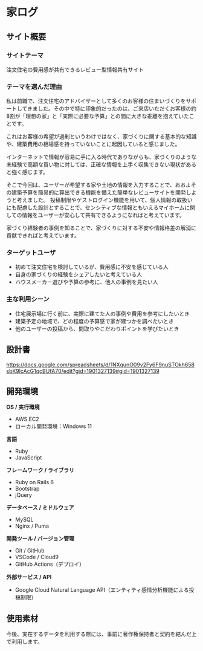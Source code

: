 # 家ログ

## サイト概要

### サイトテーマ  
注文住宅の費用感が共有できるレビュー型情報共有サイト

### テーマを選んだ理由  
私は前職で、注文住宅のアドバイザーとして多くのお客様の住まいづくりをサポートしてきました。その中で特に印象的だったのは、ご来店いただくお客様の約8割が「理想の家」と「実際に必要な予算」との間に大きな乖離を抱えていたことです。

これはお客様の希望が過剰というわけではなく、家づくりに関する基本的な知識や、建築費用の相場感を持っていないことに起因していると感じました。

インターネットで情報が容易に手に入る時代でありながらも、家づくりのような未経験で高額な買い物に対しては、正確な情報を上手く収集できない現状があると強く感じます。

そこで今回は、ユーザーが希望する家や土地の情報を入力することで、おおよその建築予算を簡易的に算出できる機能を備えた簡単なレビューサイトを開発しようと考えました。
投稿制限やゲストログイン機能を用いて、個人情報の取扱いにも配慮した設計とすることで、センシティブな情報ともいえるマイホームに関しての情報をユーザーが安心して共有できるようになればと考えています。

家づくり経験者の事例を知ることで、家づくりに対する不安や情報格差の解消に貢献できればと考えています。

### ターゲットユーザ
- 初めて注文住宅を検討しているが、費用感に不安を感じている人
- 自身の家づくりの経験をシェアしたいと考えている人
- ハウスメーカー選びや予算の参考に、他人の事例を見たい人

### 主な利用シーン
- 住宅展示場に行く前に、実際に建てた人の事例や費用を参考にしたいとき
- 建築予定の地域で、どの程度の予算感で家が建つかを調べたいとき
- 他のユーザーの投稿から、間取りやこだわりポイントを学びたいとき

## 設計書  
https://docs.google.com/spreadsheets/d/1NXqunO09v2Fy6F9nuSTOkh658sbK9lcAcG1qcBUfA70/edit?gid=1901327139#gid=1901327139

## 開発環境

**OS / 実行環境**  
- AWS EC2  
- ローカル開発環境：Windows 11  

**言語**  
- Ruby  
- JavaScript  

**フレームワーク / ライブラリ**  
- Ruby on Rails 6  
- Bootstrap  
- jQuery  

**データベース / ミドルウェア**  
- MySQL  
- Nginx / Puma  

**開発ツール / バージョン管理**  
- Git / GitHub  
- VSCode / Cloud9  
- GitHub Actions（デプロイ）  

**外部サービス / API**  

- Google Cloud Natural Language API（エンティティ感情分析機能による投稿制限）  

## 使用素材  
今後、実在するデータを利用する際には、事前に著作権保持者と契約を結んだ上で利用します。